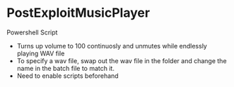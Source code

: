 # PostExploitMusicPlayer
Powershell Script
- Turns up volume to 100 continuosly and unmutes while endlessly playing WAV file
- To specify a wav file, swap out the wav file in the folder and change the name in the batch file to match it.
- Need to enable scripts beforehand

